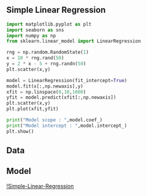 ## Simple Linear Regression
```python 
import matplotlib.pyplot as plt
import seaborn as sns
import numpy as np
from sklearn.linear_model import LinearRegression

rng = np.random.RandomState(1)
x = 10 * rng.rand(50)
y = 2 * x - 5 + rng.randn(50)
plt.scatter(x,y)

model = LinearRegression(fit_intercept=True)
model.fit(x[:,np.newaxis],y)
xfit = np.linspace(0,10,1000)
yfit = model.predict(xfit[:,np.newaxis])
plt.scatter(x,y)
plt.plot(xfit,yfit)

print("Model scope : ",model.coef_)
print("Model intercept : ",model.intercept_)
plt.show()
```
## Data

## Model
[!Simple-Linear-Regression](https://github.com/Offliners/Machine-Learning/blob/master/ML/Linear%20Regression/Simple%20Linear%20Regression/simple_linear_regression.png)
